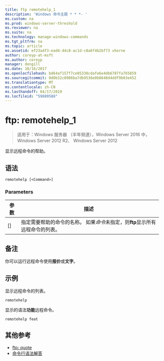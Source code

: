 ```yaml
---
title: ftp remotehelp_1
description: 'Windows 命令主题 * * *- '
ms.custom: na
ms.prod: windows-server-threshold
ms.reviewer: na
ms.suite: na
ms.technology: manage-windows-commands
ms.tgt_pltfrm: na
ms.topic: article
ms.assetid: ef23adf3-ead4-44c8-ac1d-c8a6f4b2bf73 vhorne
author: coreyp-at-msft
ms.author: coreyp
manager: dongill
ms.date: 10/16/2017
ms.openlocfilehash: bd64af157f7ce05330cdafe6e4db6787fa765859
ms.sourcegitcommit: 0d0b32c8986ba7db9536e0b8648d4ddf9b03e452
ms.translationtype: MT
ms.contentlocale: zh-CN
ms.lasthandoff: 04/17/2019
ms.locfileid: "59889588"
---
```

# <a name="ftp-remotehelp1"></a>ftp: remotehelp_1

>适用于：Windows 服务器 （半年频道），Windows Server 2016 中，Windows Server 2012 R2、 Windows Server 2012

显示远程命令的帮助。   
## <a name="syntax"></a>语法  
```  
remotehelp [<Command>]  
```  
### <a name="parameters"></a>Parameters  
|参数|描述|  
|-------|--------|  
|[<Command>]|指定需要帮助的命令的名称。 如果*命令*未指定，则**ftp**显示所有远程命令的列表。|  
## <a name="remarks"></a>备注  
你可以运行远程命令使用**报价**或**文字**。  
## <a name="BKMK_Examples"></a>示例  
显示远程命令的列表。  
```  
remotehelp  
```  
显示的语法**功能**远程命令。  
```  
remotehelp feat  
```  
## <a name="additional-references"></a>其他参考  
-   [ftp: quote](ftp-quote.md)  
-   [命令行语法解答](command-line-syntax-key.md)  
